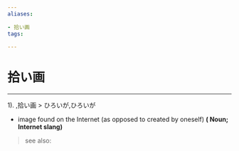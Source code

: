```yaml
---
aliases:
    
- 拾い画
tags:
    
---
```


# 拾い画
---
1).
,拾い画 > ひろいが,ひろいが

- image found on the Internet (as opposed to created by oneself)
**( Noun; Internet slang)**
> see also: 
            